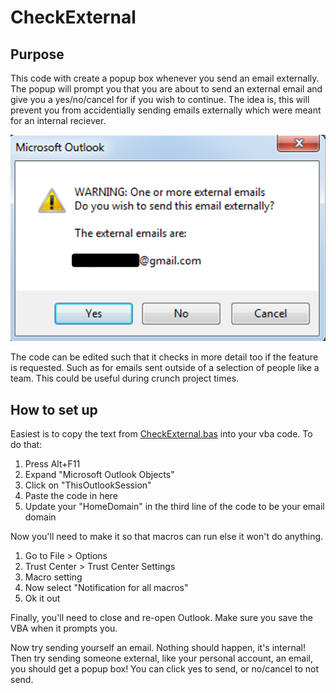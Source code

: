 # CheckExternal

## Purpose

This code with create a popup box whenever you send an email externally.  The popup will prompt you that you are about to send an external email and give you a yes/no/cancel for if you wish to continue.  The idea is, this will prevent you from accidentially sending emails externally which were meant for an internal reciever.  

![Picture of warning](https://github.com/IainShepherd/CheckExternal/blob/master/Warning%20Box.png)

The code can be edited such that it checks in more detail too if the feature is requested.  Such as for emails sent outside of a selection of people like a team.  This could be useful during crunch project times.  

## How to set up

Easiest is to copy the text from [CheckExternal.bas](https://github.com/IainShepherd/CheckExternal/blob/master/CheckExternal.bas) into your vba code.  To do that:
1.	Press Alt+F11
2.	Expand "Microsoft Outlook Objects"
3.	Click on "ThisOutlookSession"
4.	Paste the code in here
5.	Update your "HomeDomain" in the third line of the code to be your email domain
 
Now you'll need to make it so that macros can run else it won't do anything. 
 
1.	Go to File > Options
2.	Trust Center > Trust Center Settings
3.	Macro setting
4.	Now select "Notification for all macros"
5.	Ok it out
 
Finally, you'll need to close and re-open Outlook.  Make sure you save the VBA when it prompts you.  
 
Now try sending yourself an email.  Nothing should happen, it's internal! Then try sending someone external, like your personal account, an email, you should get a popup box!  You can click yes to send, or no/cancel to not send.  
